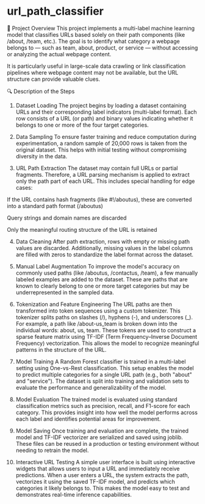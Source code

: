 # url_path_classifier

🧠 Project Overview
This project implements a multi-label machine learning model that classifies URLs based solely on their path components (like /about, /team, etc.). The goal is to identify what category a webpage belongs to — such as team, about, product, or service — without accessing or analyzing the actual webpage content.

It is particularly useful in large-scale data crawling or link classification pipelines where webpage content may not be available, but the URL structure can provide valuable clues.

🔍 Description of the Steps
1. Dataset Loading
The project begins by loading a dataset containing URLs and their corresponding label indicators (multi-label format). Each row consists of a URL (or path) and binary values indicating whether it belongs to one or more of the four target categories.

2. Data Sampling
To ensure faster training and reduce computation during experimentation, a random sample of 20,000 rows is taken from the original dataset. This helps with initial testing without compromising diversity in the data.

3. URL Path Extraction
The dataset may contain full URLs or partial fragments. Therefore, a URL parsing mechanism is applied to extract only the path part of each URL. This includes special handling for edge cases:

If the URL contains hash fragments (like #!/aboutus), these are converted into a standard path format (/aboutus)

Query strings and domain names are discarded

Only the meaningful routing structure of the URL is retained

4. Data Cleaning
After path extraction, rows with empty or missing path values are discarded. Additionally, missing values in the label columns are filled with zeros to standardize the label format across the dataset.

5. Manual Label Augmentation
To improve the model's accuracy on commonly used paths (like /aboutus, /contactus, /team), a few manually labeled examples are added to the dataset. These are paths that are known to clearly belong to one or more target categories but may be underrepresented in the sampled data.

6. Tokenization and Feature Engineering
The URL paths are then transformed into token sequences using a custom tokenizer. This tokenizer splits paths on slashes (/), hyphens (-), and underscores (_). For example, a path like /about-us_team is broken down into the individual words: about, us, team. These tokens are used to construct a sparse feature matrix using TF-IDF (Term Frequency–Inverse Document Frequency) vectorization. This allows the model to recognize meaningful patterns in the structure of the URL.

7. Model Training
A Random Forest classifier is trained in a multi-label setting using One-vs-Rest classification. This setup enables the model to predict multiple categories for a single URL path (e.g., both "about" and "service"). The dataset is split into training and validation sets to evaluate the performance and generalizability of the model.

8. Model Evaluation
The trained model is evaluated using standard classification metrics such as precision, recall, and F1-score for each category. This provides insight into how well the model performs across each label and identifies potential areas for improvement.

9. Model Saving
Once training and evaluation are complete, the trained model and TF-IDF vectorizer are serialized and saved using joblib. These files can be reused in a production or testing environment without needing to retrain the model.

10. Interactive URL Testing
A simple user interface is built using interactive widgets that allows users to input a URL and immediately receive predictions. When a user enters a URL, the system extracts the path, vectorizes it using the saved TF-IDF model, and predicts which categories it likely belongs to. This makes the model easy to test and demonstrates real-time inference capabilities.

